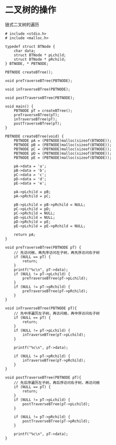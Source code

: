 # 二叉树的操作 #

链式二叉树的遍历

    # include <stdio.h>
    # include <malloc.h>
    
    typedef struct BTNode {
    	char data;
    	struct BTNode * pLchild;
    	struct BTNode * pRchild;
    } BTNODE, * PBTNODE;
    
    PBTNODE createBTree();
    
    void preTraverseBTree(PBTNODE);
    
    void inTraverseBTree(PBTNODE);
    
    void postTraverseBTree(PBTNODE);
    
    void main() {
    	PBTNODE pT = createBTree();
    	preTraverseBTree(pT);
    	inTraverseBTree(pT);
    	postTraverseBTree(pT);
    }
    
    PBTNODE createBTree(void) {
    	PBTNODE pA = (PBTNODE)malloc(sizeof(BTNODE));
    	PBTNODE pB = (PBTNODE)malloc(sizeof(BTNODE));
    	PBTNODE pC = (PBTNODE)malloc(sizeof(BTNODE));
    	PBTNODE pD = (PBTNODE)malloc(sizeof(BTNODE));
    	PBTNODE pE = (PBTNODE)malloc(sizeof(BTNODE));
    
    	pA->data = 'a';
    	pB->data = 'b';
    	pC->data = 'c';
    	pD->data = 'd';
    	pE->data = 'e';
    
    	pA->pLchild = pB;
    	pA->pRchild = pC;
    
    	pB->pLchild = pB->pRchild = NULL;
    	pC->pLchild = pD;
    	pC->pRchild = NULL;
    	pD->pLchild = NULL;
    	pD->pRchild = pE;
    	pE->pLchild = pE->pRchild = NULL;
    
    	return pA;
    }
    
    void preTraverseBTree(PBTNODE pT) {
    	// 先访问根，再先序访问左子树，再先序访问右子树
    	if (NULL == pT) {
    		return;
    	}
    	printf("%c\n", pT->data);
    	if (NULL != pT->pLchild) {
    		preTraverseBTree(pT->pLchild);
    	}
    	if (NULL != pT->pRchild) {
    		preTraverseBTree(pT->pRchild);
    	}
    }
    
    void inTraverseBTree(PBTNODE pT){
    	// 先中序遍历左子树，再访问根，再中序访问右子树
    	if (NULL == pT) {
    		return;
    	}
    	if (NULL != pT->pLchild) {
    		inTraverseBTree(pT->pLchild);
    	}
    
    	printf("%c\n", pT->data);
    	
    	if (NULL != pT->pRchild) {
    		inTraverseBTree(pT->pRchild);
    	}
    }
    
    void postTraverseBTree(PBTNODE pT){
    	// 先后序遍历左子树，再后序访问右子树，再访问根
    	if (NULL == pT) {
    		return;
    	}
    	if (NULL != pT->pLchild) {
    		postTraverseBTree(pT->pLchild);
    	}
    
    	if (NULL != pT->pRchild) {
    		postTraverseBTree(pT->pRchild);
    	}
    
    	printf("%c\n", pT->data);
    }
    